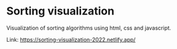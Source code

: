 # Sorting visualization

Visualization of sorting algorithms using html, css and javascript.

Link: https://sorting-visualization-2022.netlify.app/

